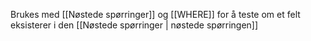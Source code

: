 Brukes med [[Nøstede spørringer]] og [[WHERE]] for å teste
om et felt eksisterer i den 
[[Nøstede spørringer | nøstede spørringen]]